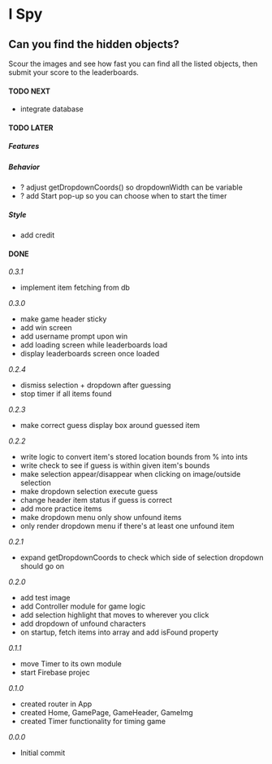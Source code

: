 # I Spy

## Can you find the hidden objects?

Scour the images and see how fast you can find all the listed objects, then submit your score to the leaderboards.

#### TODO NEXT

- integrate database

#### TODO LATER

##### Features

##### Behavior

- ? adjust getDropdownCoords() so dropdownWidth can be variable
- ? add Start pop-up so you can choose when to start the timer

##### Style

- add credit

#### DONE

_0.3.1_

- implement item fetching from db

_0.3.0_

- make game header sticky
- add win screen
- add username prompt upon win
- add loading screen while leaderboards load
- display leaderboards screen once loaded

_0.2.4_

- dismiss selection + dropdown after guessing
- stop timer if all items found

_0.2.3_

- make correct guess display box around guessed item

_0.2.2_

- write logic to convert item's stored location bounds from % into ints
- write check to see if guess is within given item's bounds
- make selection appear/disappear when clicking on image/outside selection
- make dropdown selection execute guess
- change header item status if guess is correct
- add more practice items
- make dropdown menu only show unfound items
- only render dropdown menu if there's at least one unfound item

_0.2.1_

- expand getDropdownCoords to check which side of selection dropdown should go on

_0.2.0_

- add test image
- add Controller module for game logic
- add selection highlight that moves to wherever you click
- add dropdown of unfound characters
- on startup, fetch items into array and add isFound property

_0.1.1_

- move Timer to its own module
- start Firebase projec

_0.1.0_

- created router in App
- created Home, GamePage, GameHeader, GameImg
- created Timer functionality for timing game

_0.0.0_

- Initial commit
